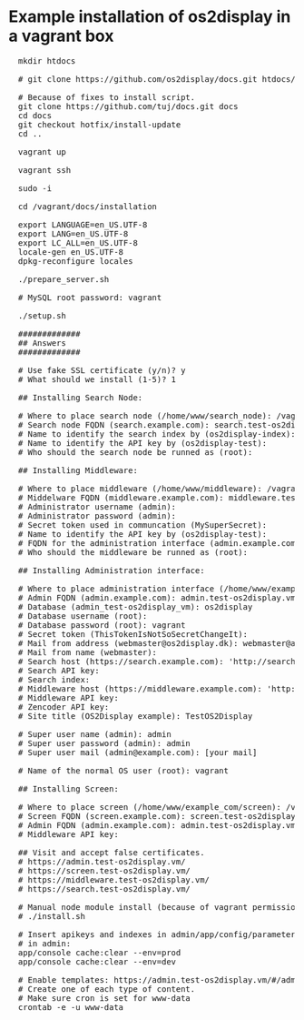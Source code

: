 # Example installation of os2display in a vagrant box

<pre>
  mkdir htdocs

  # git clone https://github.com/os2display/docs.git htdocs/docs

  # Because of fixes to install script.
  git clone https://github.com/tuj/docs.git docs
  cd docs
  git checkout hotfix/install-update
  cd ..

  vagrant up
  
  vagrant ssh
  
  sudo -i
  
  cd /vagrant/docs/installation

  export LANGUAGE=en_US.UTF-8
  export LANG=en_US.UTF-8
  export LC_ALL=en_US.UTF-8
  locale-gen en_US.UTF-8
  dpkg-reconfigure locales
  
  ./prepare_server.sh
  
  # MySQL root password: vagrant
    
  ./setup.sh
  
  #############
  ## Answers
  #############
  
  # Use fake SSL certificate (y/n)? y
  # What should we install (1-5)? 1
  
  ## Installing Search Node:
  
  # Where to place search node (/home/www/search_node): /vagrant/htdocs/search_node
  # Search node FQDN (search.example.com): search.test-os2display.vm
  # Name to identify the search index by (os2display-index):
  # Name to identify the API key by (os2display-test):
  # Who should the search node be runned as (root):
  
  ## Installing Middleware:
  
  # Where to place middleware (/home/www/middleware): /vagrant/htdocs/middleware
  # Middelware FQDN (middleware.example.com): middleware.test-os2display.vm
  # Administrator username (admin):
  # Administrator password (admin):
  # Secret token used in communcation (MySuperSecret):
  # Name to identify the API key by (os2display-test):
  # FQDN for the administration interface (admin.example.com): admin.test-os2display.vm
  # Who should the middleware be runned as (root):

  ## Installing Administration interface:
  
  # Where to place administration interface (/home/www/example_com/admin): /vagrant/htdocs/admin
  # Admin FQDN (admin.example.com): admin.test-os2display.vm
  # Database (admin_test-os2display_vm): os2display
  # Database username (root):
  # Database password (root): vagrant
  # Secret token (ThisTokenIsNotSoSecretChangeIt):
  # Mail from address (webmaster@os2display.dk): webmaster@admin.test-os2display.vm
  # Mail from name (webmaster):
  # Search host (https://search.example.com): 'http://search.test-os2display.vm'
  # Search API key:
  # Search index:
  # Middleware host (https://middleware.example.com): 'http://middleware.test-os2display.vm'
  # Middleware API key:
  # Zencoder API key:
  # Site title (OS2Display example): TestOS2Display

  # Super user name (admin): admin
  # Super user password (admin): admin
  # Super user mail (admin@example.com): [your mail]

  # Name of the normal OS user (root): vagrant

  ## Installing Screen:

  # Where to place screen (/home/www/example_com/screen): /vagrant/htdocs/screen
  # Screen FQDN (screen.example.com): screen.test-os2display.vm
  # Admin FQDN (admin.example.com): admin.test-os2display.vm
  # Middleware API key: 

  ## Visit and accept false certificates.
  # https://admin.test-os2display.vm/
  # https://screen.test-os2display.vm/
  # https://middleware.test-os2display.vm/
  # https://search.test-os2display.vm/
  
  # Manual node module install (because of vagrant permissions)
  # ./install.sh
  
  # Insert apikeys and indexes in admin/app/config/parameters.yml
  # in admin:
  app/console cache:clear --env=prod
  app/console cache:clear --env=dev
  
  # Enable templates: https://admin.test-os2display.vm/#/admin-templates
  # Create one of each type of content.
  # Make sure cron is set for www-data
  crontab -e -u www-data
</pre>
